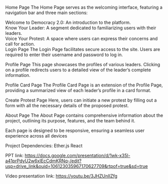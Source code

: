 Home Page The Home Page serves as the welcoming interface, featuring a navigation bar and three main sections:<br>

Welcome to Democracy 2.0: An introduction to the platform.<br>
Know Your Leader: A segment dedicated to familiarizing users with their leaders.<br>
Voice Your Protest: A space where users can express their concerns and call for action.<br>
Login Page The Login Page facilitates secure access to the site. Users are required to enter their username and password to log in.<br>

Profile Page This page showcases the profiles of various leaders. Clicking on a profile redirects users to a detailed view of the leader’s complete information.<br>

Profile Card Page The Profile Card Page is an extension of the Profile Page, providing a summarized view of each leader’s profile in a card format.<br>

Create Protest Page Here, users can initiate a new protest by filling out a form with all the necessary details of the proposed protest.<br>

About Page The About Page contains comprehensive information about the project, outlining its purpose, features, and the team behind it.<br>

Each page is designed to be responsive, ensuring a seamless user experience across all devices<br>

Project Dependencies: 
Ether.js
React

PPT link: https://docs.google.com/presentation/d/1wk-x35l-a41prPdyU2w6xIEcCdmKRNq-/edit?usp=drive_link&ouid=106123035967170627709&rtpof=true&sd=true

Video presentation link: https://youtu.be/3JHZUnIIZfg
